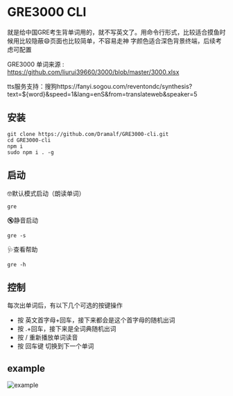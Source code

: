# GRE3000 CLI

就是给中国GRE考生背单词用的，就不写英文了。用命令行形式，比较适合摸鱼时候用比较隐蔽😄页面也比较简单，不容易走神
字颜色适合深色背景终端，后续考虑可配置

GRE3000 单词来源 : https://github.com/liurui39660/3000/blob/master/3000.xlsx

tts服务支持：搜狗https://fanyi.sogou.com/reventondc/synthesis?text=${word}&speed=1&lang=enS&from=translateweb&speaker=5

## 安装
``` shell
git clone https://github.com/Dramalf/GRE3000-cli.git
cd GRE3000-cli
npm i
sudo npm i . -g
```
## 启动

🤓默认模式启动（朗读单词）

```shell
gre 
```

🔇静音启动

```shell
gre -s
```

🩺查看帮助

```shell
gre -h
```

## 控制

每次出单词后，有以下几个可选的按键操作

* 按 英文首字母+回车，接下来都会是这个首字母的随机出词
* 按 .+回车，接下来是全词典随机出词
* 按 / 重新播放单词读音
* 按 回车键 切换到下一个单词

## example

![example](https://github.com/Dramalf/GRE3000-cli/assets/43701793/eedafe5d-eadb-4b6a-9355-067c2c197efa)
